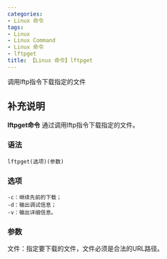 ```yaml
---
categories:
- Linux 命令
tags:
- Linux
- Linux Command
- Linux 命令
- lftpget
title: 【Linux 命令】lftpget
---
```


调用lftp指令下载指定的文件

## 补充说明

**lftpget命令** 通过调用lftp指令下载指定的文件。

###  语法

```shell
lftpget(选项)(参数)
```

###  选项

```shell
-c：继续先前的下载；
-d：输出调试信息；
-v：输出详细信息。
```

###  参数

文件：指定要下载的文件，文件必须是合法的URL路径。


<!-- Linux命令行搜索引擎：https://jaywcjlove.github.io/linux-command/ -->